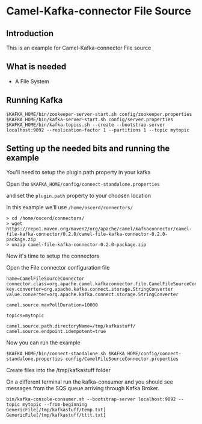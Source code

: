 # Camel-Kafka-connector File Source

## Introduction

This is an example for Camel-Kafka-connector File source

## What is needed

- A File System

## Running Kafka

```
$KAFKA_HOME/bin/zookeeper-server-start.sh config/zookeeper.properties
$KAFKA_HOME/bin/kafka-server-start.sh config/server.properties
$KAFKA_HOME/bin/kafka-topics.sh --create --bootstrap-server localhost:9092 --replication-factor 1 --partitions 1 --topic mytopic
```

## Setting up the needed bits and running the example

You'll need to setup the plugin.path property in your kafka

Open the `$KAFKA_HOME/config/connect-standalone.properties`

and set the `plugin.path` property to your choosen location

In this example we'll use `/home/oscerd/connectors/`

```
> cd /home/oscerd/connectors/
> wget https://repo1.maven.org/maven2/org/apache/camel/kafkaconnector/camel-file-kafka-connector/0.2.0/camel-file-kafka-connector-0.2.0-package.zip
> unzip camel-file-kafka-connector-0.2.0-package.zip
```

Now it's time to setup the connectors

Open the File connector configuration file

```
name=CamelFileSourceConnector
connector.class=org.apache.camel.kafkaconnector.file.CamelFileSourceConnector
key.converter=org.apache.kafka.connect.storage.StringConverter
value.converter=org.apache.kafka.connect.storage.StringConverter

camel.source.maxPollDuration=10000

topics=mytopic

camel.source.path.directoryName=/tmp/kafkastuff/
camel.source.endpoint.idempotent=true
```

Now you can run the example

```
$KAFKA_HOME/bin/connect-standalone.sh $KAFKA_HOME/config/connect-standalone.properties config/CamelFileSourceConnector.properties
```

Create files into the /tmp/kafkastuff folder

On a different terminal run the kafka-consumer and you should see messages from the SQS queue arriving through Kafka Broker.

```
bin/kafka-console-consumer.sh --bootstrap-server localhost:9092 --topic mytopic --from-beginning
GenericFile[/tmp/kafkastuff/temp.txt]
GenericFile[/tmp/kafkastuff/tttt.txt]
```

